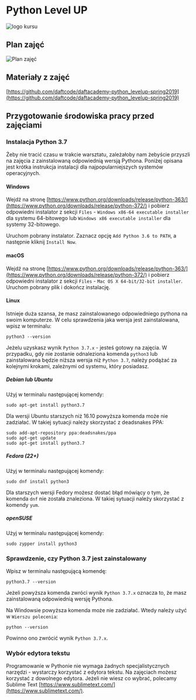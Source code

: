 # Python Level UP
![logo kursu](https://raw.githubusercontent.com/daftcode/daftacademy-python_levelup-spring2019/master/logo.png)

## Plan zajęć
![Plan zajęć](https://raw.githubusercontent.com/daftcode/daftacademy-python_levelup-spring2019/master/plan_zajec.jpg)

## Materiały z zajęć
[https://github.com/daftcode/daftacademy-python_levelup-spring2019](https://github.com/daftcode/daftacademy-python_levelup-spring2019)

## Przygotowanie środowiska pracy przed zajęciami
### Instalacja Python 3.7
Żeby nie tracić czasu w trakcie warsztatu, zależałoby nam żebyście przyszli na zajęcia z zainstalowaną odpowiednią wersją Pythona. Poniżej opisana jest krótka instrukcja instalacji dla najpopularniejszych systemów operacyjnych. 

#### Windows
Wejdź na stronę [https://www.python.org/downloads/release/python-363/](https://www.python.org/downloads/release/python-372/) i pobierz odpowiedni instalator z sekcji `Files` - `Windows x86-64 executable installer` dla systemu 64-bitowego lub `Windows x86 executable installer` dla systemy 32-bitowego.

Uruchom pobrany instalator. Zaznacz opcję `Add Python 3.6 to PATH`, a następnie kliknij `Install Now`.
#### macOS
Wejdź na stronę [https://www.python.org/downloads/release/python-363/](https://www.python.org/downloads/release/python-372/) i pobierz odpowiedni instalator z sekcji `Files` - `Mac OS X 64-bit/32-bit installer`. Uruchom pobrany plik i dokończ instalację.
#### Linux
Istnieje duża szansa, że masz zainstalowanego odpowiedniego pythona na swoim komputerze. W celu sprawdzenia jaka wersja jest zainstalowana, wpisz w terminalu:
```bazaar
python3 --version
```
Jeżelu uzyskasz wynik `Python 3.7.x` - jesteś gotowy na zajęcia. W przypadku, gdy nie zostanie odnaleziona komenda `python3` lub zainstalowana będzie niższa wersja niż `Python 3.7`, należy podążać za kolejnymi krokami, zależnymi od systemu, który posiadasz.
##### Debian lub Ubuntu
Użyj w terminalu następującej komendy:
```bazaar
sudo apt-get install python3.7
```
Dla wersji Ubuntu starszych niż 16.10 powyższa komenda może nie zadziałać. W takiej sytuacji należy skorzystać z deadsnakes PPA:
```bazaar
sudo add-apt-repository ppa:deadsnakes/ppa
sudo apt-get update
sudo apt-get install python3.7
```
##### Fedora (22+)
Użyj w terminalu następującej komendy:
```bazaar
sudo dnf install python3
```
Dla starszych wersji Fedory możesz dostać błąd mówiący o tym, że komenda `dnf` nie została znaleziona. W takiej sytuacji należy skorzystać z komendy `yum`.
##### openSUSE
Użyj w terminalu następującej komendy:
```bazaar
sudo zypper install python3
```
### Sprawdzenie, czy Python 3.7 jest zainstalowany
Wpisz w terminalu następującą komendę:
```bazaar
python3.7 --version
```
Jeżeli powyższa komenda zwróci wynik `Python 3.7.x` oznacza to, że masz zainstalowaną odpowiednią wersję Pythona.

Na Windowsie powyższa komenda może nie zadziałać. Wtedy należy użyć w `Wierszu polecenia`:
```bazaar
python --version
```
Powinno ono zwrócić wynik `Python 3.7.x`.
### Wybór edytora tekstu
Programowanie w Pythonie nie wymaga żadnych specjalistycznych narzędzi - wystarczy korzystać z edytora tekstu. Na zajęciach możesz korzystać z dowolnego edytora. Jeżeli nie wiesz co wybrać, polecamy Sublime Text [https://www.sublimetext.com/](https://www.sublimetext.com/).
